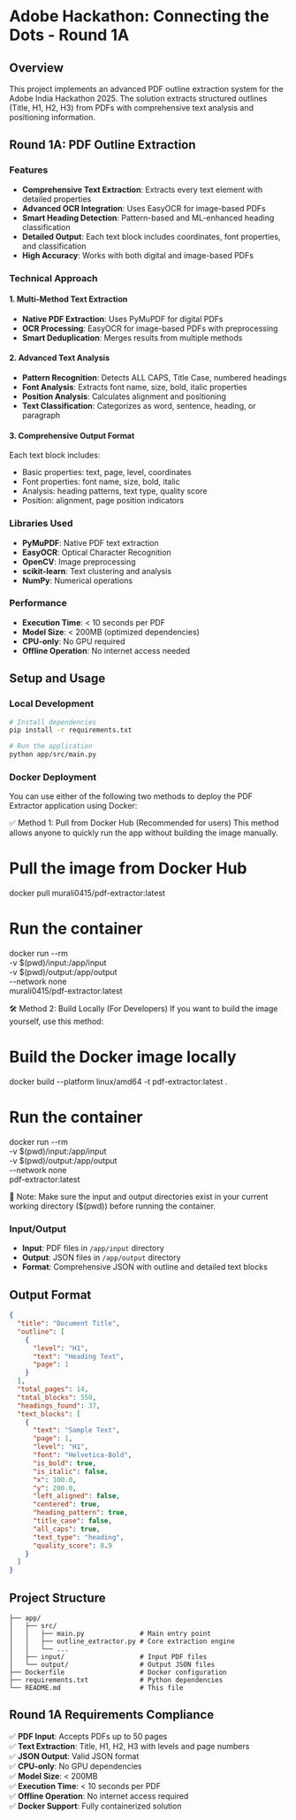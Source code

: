 # Adobe Hackathon: Connecting the Dots - Round 1A

## Overview
This project implements an advanced PDF outline extraction system for the Adobe India Hackathon 2025. The solution extracts structured outlines (Title, H1, H2, H3) from PDFs with comprehensive text analysis and positioning information.

## Round 1A: PDF Outline Extraction

### Features
- **Comprehensive Text Extraction**: Extracts every text element with detailed properties
- **Advanced OCR Integration**: Uses EasyOCR for image-based PDFs
- **Smart Heading Detection**: Pattern-based and ML-enhanced heading classification
- **Detailed Output**: Each text block includes coordinates, font properties, and classification
- **High Accuracy**: Works with both digital and image-based PDFs

### Technical Approach

#### 1. Multi-Method Text Extraction
- **Native PDF Extraction**: Uses PyMuPDF for digital PDFs
- **OCR Processing**: EasyOCR for image-based PDFs with preprocessing
- **Smart Deduplication**: Merges results from multiple methods

#### 2. Advanced Text Analysis
- **Pattern Recognition**: Detects ALL CAPS, Title Case, numbered headings
- **Font Analysis**: Extracts font name, size, bold, italic properties
- **Position Analysis**: Calculates alignment and positioning
- **Text Classification**: Categorizes as word, sentence, heading, or paragraph

#### 3. Comprehensive Output Format
Each text block includes:
- Basic properties: text, page, level, coordinates
- Font properties: font name, size, bold, italic
- Analysis: heading patterns, text type, quality score
- Position: alignment, page position indicators

### Libraries Used
- **PyMuPDF**: Native PDF text extraction
- **EasyOCR**: Optical Character Recognition
- **OpenCV**: Image preprocessing
- **scikit-learn**: Text clustering and analysis
- **NumPy**: Numerical operations

### Performance
- **Execution Time**: < 10 seconds per PDF
- **Model Size**: < 200MB (optimized dependencies)
- **CPU-only**: No GPU required
- **Offline Operation**: No internet access needed

## Setup and Usage

### Local Development
```bash
# Install dependencies
pip install -r requirements.txt

# Run the application
python app/src/main.py
```

### Docker Deployment

You can use either of the following two methods to deploy the PDF Extractor application using Docker:

✅ Method 1: Pull from Docker Hub (Recommended for users)
This method allows anyone to quickly run the app without building the image manually.

# Pull the image from Docker Hub
docker pull murali0415/pdf-extractor:latest

# Run the container
docker run --rm \
  -v $(pwd)/input:/app/input \
  -v $(pwd)/output:/app/output \
  --network none \
  murali0415/pdf-extractor:latest

🛠️ Method 2: Build Locally (For Developers)
If you want to build the image yourself, use this method:


# Build the Docker image locally
docker build --platform linux/amd64 -t pdf-extractor:latest .

# Run the container
docker run --rm \
  -v $(pwd)/input:/app/input \
  -v $(pwd)/output:/app/output \
  --network none \
  pdf-extractor:latest

📁 Note: Make sure the input and output directories exist in your current working directory ($(pwd)) before running the container.

### Input/Output
- **Input**: PDF files in `/app/input` directory
- **Output**: JSON files in `/app/output` directory
- **Format**: Comprehensive JSON with outline and detailed text blocks

## Output Format
```json
{
  "title": "Document Title",
  "outline": [
    {
      "level": "H1",
      "text": "Heading Text",
      "page": 1
    }
  ],
  "total_pages": 14,
  "total_blocks": 550,
  "headings_found": 37,
  "text_blocks": [
    {
      "text": "Sample Text",
      "page": 1,
      "level": "H1",
      "font": "Helvetica-Bold",
      "is_bold": true,
      "is_italic": false,
      "x": 100.0,
      "y": 200.0,
      "left_aligned": false,
      "centered": true,
      "heading_pattern": true,
      "title_case": false,
      "all_caps": true,
      "text_type": "heading",
      "quality_score": 0.9
    }
  ]
}
```

## Project Structure
```
├── app/
│   ├── src/
│   │   ├── main.py              # Main entry point
│   │   ├── outline_extractor.py # Core extraction engine
│   │   └── ...
│   ├── input/                   # Input PDF files
│   └── output/                  # Output JSON files
├── Dockerfile                   # Docker configuration
├── requirements.txt             # Python dependencies
└── README.md                    # This file
```

## Round 1A Requirements Compliance
✅ **PDF Input**: Accepts PDFs up to 50 pages  
✅ **Text Extraction**: Title, H1, H2, H3 with levels and page numbers  
✅ **JSON Output**: Valid JSON format  
✅ **CPU-only**: No GPU dependencies  
✅ **Model Size**: < 200MB  
✅ **Execution Time**: < 10 seconds per PDF  
✅ **Offline Operation**: No internet access required  
✅ **Docker Support**: Fully containerized solution  

